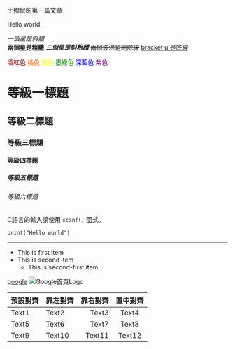 土撥鼠的第一篇文章

Hello world

*一個星是斜體* <br>
**兩個星是粗體**
***三個星是斜粗體***
~~兩個波浪是刪除線~~
<u>bracket u 是底線</u>

<font color=#800000>酒紅色</font>
<font color=#FF6600>橘色</font>
<font color=#FFFF00>黃色</font>
<font color=#008000>墨綠色</font>
<font color=#0000FF>深藍色</font>
<font color=#800080>紫色</font>

# 等級一標題
## 等級二標題
### 等級三標題
#### 等級四標題
##### 等級五標題
###### 等級六標題

C語言的輸入請使用 `scanf()` 函式。

```
print("Hello world")
```

***

+ This is first item
+ This is second item
	+ This is second-first item


[google](https://www.google.com)
![Google首頁Logo](https://www.google.com/images/branding/googlelogo/1x/googlelogo_color_272x92dp.png)

| 預設對齊 | 靠左對齊 | 靠右對齊 | 置中對齊 |
| ----- | :----- | -----: | :-----: |
| Text1 | Text2 | Text3 | Text4 |
| Text5 | Text6 | Text7 | Text8 |
| Text9 | Text10 | Text11 | Text12 |
